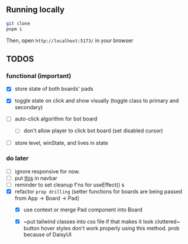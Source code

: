 ## Running locally
```sh
git clone
pnpm i
```

Then, open `http://localhost:5173/` in your browser

## TODOS
### functional (important)
- [x] store state of both boards' pads 
- [x] toggle state on click and show visually (toggle class to primary and secondary)

- [ ] auto-click algorithm for bot board
    - [ ] don't allow player to click bot board (set disabled cursor)
- [ ] store level, winState, and lives in state

### do later
- [ ] ignore responsive for now. 
- [ ] put [this](https://daisyui.com/components/theme-controller/) in navbar
- [ ] reminder to set cleanup f'ns for useEffect() s
- [x] refactor `prop drilling` (setter functions for boards are being passed from App -> Board -> Pad)
    - [x] use context or merge Pad component into Board
    - [x] ~put tailwind classes into css file if that makes it look cluttered~ <br>
        button hover styles don't work properly using this method. prob because of DaisyUI

